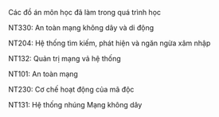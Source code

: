 Các đồ án môn học đã làm trong quá trình học 

NT330: An toàn mạng không dây và di động

NT204: Hệ thống tìm kiếm, phát hiện và ngăn ngừa xâm nhập

NT132: Quản trị mạng vả hệ thống

NT101: An toàn mạng 

NT230: Cơ chế hoạt động của mã độc

NT131: Hệ thống nhúng Mạng không dây 
